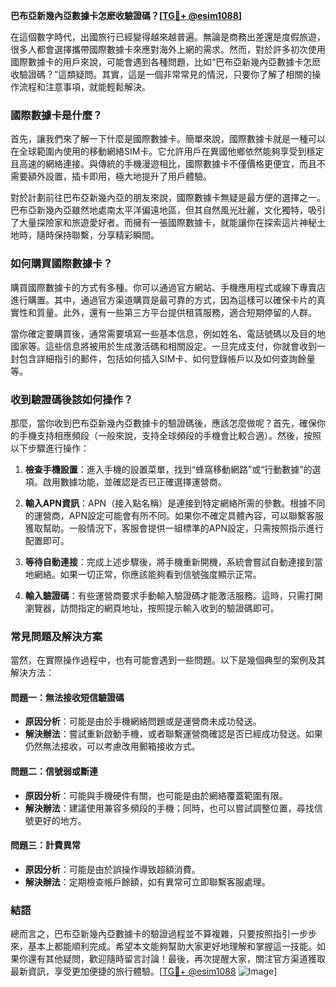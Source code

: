 **巴布亞新幾內亞數據卡怎麽收驗證碼？[[TG💪+ @esim1088](https://t.me/s/esim1088)]**

在這個數字時代，出國旅行已經變得越來越普遍。無論是商務出差還是度假旅遊，很多人都會選擇攜帶國際數據卡來應對海外上網的需求。然而，對於許多初次使用國際數據卡的用戶來說，可能會遇到各種問題，比如“巴布亞新幾內亞數據卡怎麽收驗證碼？”這類疑問。其實，這是一個非常常見的情況，只要你了解了相關的操作流程和注意事項，就能輕鬆解決。

### 國際數據卡是什麼？

首先，讓我們來了解一下什麼是國際數據卡。簡單來說，國際數據卡就是一種可以在全球範圍內使用的移動網絡SIM卡。它允許用戶在異國他鄉依然能夠享受到穩定且高速的網絡連接。與傳統的手機漫遊相比，國際數據卡不僅價格更便宜，而且不需要額外設置，插卡即用，極大地提升了用戶體驗。

對於計劃前往巴布亞新幾內亞的朋友來說，國際數據卡無疑是最方便的選擇之一。巴布亞新幾內亞雖然地處南太平洋偏遠地區，但其自然風光壯麗，文化獨特，吸引了大量探險家和旅遊愛好者。而擁有一張國際數據卡，就能讓你在探索這片神秘土地時，隨時保持聯繫，分享精彩瞬間。

### 如何購買國際數據卡？

購買國際數據卡的方式有多種。你可以通過官方網站、手機應用程式或線下專賣店進行購置。其中，通過官方渠道購買是最可靠的方式，因為這樣可以確保卡片的真實性和質量。此外，還有一些第三方平台提供租賃服務，適合短期停留的人群。

當你確定要購買後，通常需要填寫一些基本信息，例如姓名、電話號碼以及目的地國家等。這些信息將被用於生成激活碼和相關設定。一旦完成支付，你就會收到一封包含詳細指引的郵件，包括如何插入SIM卡、如何登錄帳戶以及如何查詢餘量等。

### 收到驗證碼後該如何操作？

那麼，當你收到巴布亞新幾內亞數據卡的驗證碼後，應該怎麼做呢？首先，確保你的手機支持相應頻段（一般來說，支持全球頻段的手機會比較合適）。然後，按照以下步驟進行操作：

1. **檢查手機設置**：進入手機的設置菜單，找到“蜂窩移動網路”或“行動數據”的選項。啟用數據功能，並確認是否已正確選擇運營商。
   
2. **輸入APN資訊**：APN（接入點名稱）是連接到特定網絡所需的參數。根據不同的運營商，APN設定可能會有所不同。如果你不確定具體內容，可以聯繫客服獲取幫助。一般情況下，客服會提供一組標準的APN設定，只需按照指示進行配置即可。

3. **等待自動連接**：完成上述步驟後，將手機重新開機，系統會嘗試自動連接到當地網絡。如果一切正常，你應該能夠看到信號強度顯示正常。

4. **輸入驗證碼**：有些運營商要求手動輸入驗證碼才能激活服務。這時，只需打開瀏覽器，訪問指定的網頁地址，按照提示輸入收到的驗證碼即可。

### 常見問題及解決方案

當然，在實際操作過程中，也有可能會遇到一些問題。以下是幾個典型的案例及其解決方法：

#### 問題一：無法接收短信驗證碼
- **原因分析**：可能是由於手機網絡問題或是運營商未成功發送。
- **解決辦法**：嘗試重新啟動手機，或者聯繫運營商確認是否已經成功發送。如果仍然無法接收，可以考慮改用郵箱接收方式。

#### 問題二：信號弱或斷連
- **原因分析**：可能與手機硬件有關，也可能是由於網絡覆蓋範圍有限。
- **解決辦法**：建議使用兼容多頻段的手機；同時，也可以嘗試調整位置，尋找信號更好的地方。

#### 問題三：計費異常
- **原因分析**：可能是由於誤操作導致超額消費。
- **解決辦法**：定期檢查帳戶餘額，如有異常可立即聯繫客服處理。

### 結語

總而言之，巴布亞新幾內亞數據卡的驗證過程並不算複雜，只要按照指引一步步來，基本上都能順利完成。希望本文能夠幫助大家更好地理解和掌握這一技能。如果你還有其他疑問，歡迎隨時留言討論！最後，再次提醒大家，關注官方渠道獲取最新資訊，享受更加便捷的旅行體驗。[[TG💪+ @esim1088](https://t.me/s/esim1088) ![Image](https://i.postimg.cc/4NQfJmqS/Snipaste-2025-05-13-00-14-12.png)]